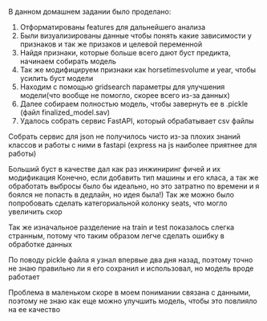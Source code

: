 ﻿В данном домашнем задании было проделано:

1) Отформатированы features для дальнейшего анализа
2) Были визуализированы данные чтобы понять какие зависимости у признаков и так же призаков и целевой переменной
3) Найдя признаки, которые больше всего дают буст предикта, начинаем собирать модель
4) Так же модифицируем признаки как horsetimesvolume и year, чтобы усилить буст модели
5) Находим с помощью gridsearch параметры для улучшения модели(что вообще не помогло, скорее всего из-за данных)
6) Далее собираем полностью модель, чтобы завернуть ее в .pickle (файл finalized_model.sav)
7) Удалось собрать сервис FastAPI, который обрабатывает csv файлы

Собрать сервис для json не получилось чисто из-за плохих знаний классов и работы с ними в fastapi (express на js наиболее приятнее для работы)

Больший буст в качестве дал как раз инжиниринг фичей и их модификация
Конечно, если добавить тип машины и его класа, а так же обработать выбросы было бы идеально, но это затратно по времени и я боялся не попасть в дедлайн, но идея была!)
Так же можно было попробовать сделать категориальной колонку seats, что могло увеличить скор

Так же изначальное разделение на train и test показалось слегка странным, потому что таким образом легче сделать ошибку в обработке данных

По поводу pickle файла я узнал впервые два дня назад, поэтому точно не знаю правильно ли я его сохранил и использовал, но модель вроде работает

Проблема в маленьком скоре в моем понимании связана с данными, поэтому не знаю как еще можно улучшить модель, чтобы это повлияло на ее качество